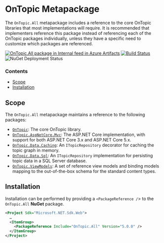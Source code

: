 ﻿# OnTopic Metapackage
The `OnTopic.All` metapackage includes a reference to the core OnTopic libraries that most implementations will require. It is recommended that implementers reference this package instead of referencing each of the OnTopic packages individually, unless they have a specific need to customize which packages are referenced.

[![OnTopic.All package in Internal feed in Azure Artifacts](https://igniasoftware.feeds.visualstudio.com/_apis/public/Packaging/Feeds/46d5f49c-5e1e-47bb-8b14-43be6c719ba8/Packages/fe6dc001-649a-4442-8bf1-2af736c03b08/Badge)](https://www.nuget.org/packages/OnTopic.All/)
[![Build Status](https://igniasoftware.visualstudio.com/OnTopic/_apis/build/status/OnTopic-CI-V3?branchName=master)](https://igniasoftware.visualstudio.com/OnTopic/_build/latest?definitionId=7&branchName=master)
![NuGet Deployment Status](https://rmsprodscussu1.vsrm.visualstudio.com/A09668467-721c-4517-8d2e-aedbe2a7d67f/_apis/public/Release/badge/bd7f03e0-6fcf-4ec6-939d-4e995668d40f/2/2)

### Contents
- [Scope](#scope)
- [Installation](#installation)

## Scope
The `OnTopic.All` metapackage maintains a reference to the following packages:
- [`OnTopic`](../OnTopic/README.md): The core OnTopic library.
- [`OnTopic.AspNetCore.Mvc`](../OnTopic.AspNetCore.Mvc/README.md): The ASP.NET Core implementation, with support for both ASP.NET Core 3.x and ASP.NET Core 5.x.
- [`OnTopic.Data.Caching`](../OnTopic.Data.Caching/README.md): An `ITopicRepository` decorator for caching the topic graph in memory.
- [`OnTopic.Data.Sql`](../OnTopic.Data.Sql/README.md): An `ITopicRepository` implementation for persisting topic data in a SQL Server database.
- [`OnTopic.ViewModels`](../OnTopic.ViewModels/README.md): A set of reference view models and binding models mapping to the out-of-the-box schema for the standard content types.

## Installation
Installation can be performed by providing a `<PackageReference /`> to the `OnTopic.All` **NuGet** package.
```xml
<Project Sdk="Microsoft.NET.Sdk.Web">
  …
  <ItemGroup>
    <PackageReference Include="OnTopic.All" Version="5.0.0" />
  </ItemGroup>
</Project>
```